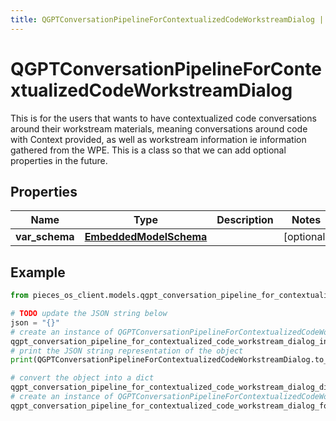 ```yaml
---
title: QGPTConversationPipelineForContextualizedCodeWorkstreamDialog | Python SDK
---
```


# QGPTConversationPipelineForContextualizedCodeWorkstreamDialog

This is for the users that wants to have contextualized code conversations around their workstream materials, meaning conversations around code with Context provided, as well as workstream information ie information gathered from the WPE.  This is a class so that we can add optional properties in the future.

## Properties

Name | Type | Description | Notes
------------ | ------------- | ------------- | -------------
**var_schema** | [**EmbeddedModelSchema**](EmbeddedModelSchema) |  | [optional] 

## Example

```python
from pieces_os_client.models.qgpt_conversation_pipeline_for_contextualized_code_workstream_dialog import QGPTConversationPipelineForContextualizedCodeWorkstreamDialog

# TODO update the JSON string below
json = "{}"
# create an instance of QGPTConversationPipelineForContextualizedCodeWorkstreamDialog from a JSON string
qgpt_conversation_pipeline_for_contextualized_code_workstream_dialog_instance = QGPTConversationPipelineForContextualizedCodeWorkstreamDialog.from_json(json)
# print the JSON string representation of the object
print(QGPTConversationPipelineForContextualizedCodeWorkstreamDialog.to_json())

# convert the object into a dict
qgpt_conversation_pipeline_for_contextualized_code_workstream_dialog_dict = qgpt_conversation_pipeline_for_contextualized_code_workstream_dialog_instance.to_dict()
# create an instance of QGPTConversationPipelineForContextualizedCodeWorkstreamDialog from a dict
qgpt_conversation_pipeline_for_contextualized_code_workstream_dialog_form_dict = qgpt_conversation_pipeline_for_contextualized_code_workstream_dialog.from_dict(qgpt_conversation_pipeline_for_contextualized_code_workstream_dialog_dict)
```


